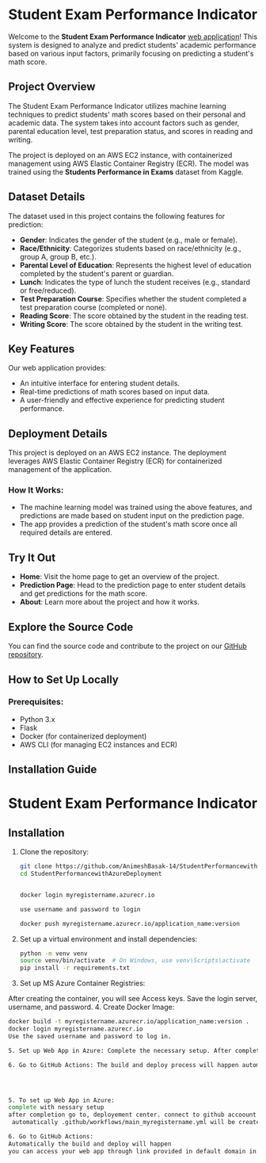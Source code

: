 # Student Exam Performance Indicator

Welcome to the **Student Exam Performance Indicator** [web application](http://ec2-3-238-242-162.compute-1.amazonaws.com:8080/)! This system is designed to analyze and predict students' academic performance based on various input factors, primarily focusing on predicting a student's math score.

## Project Overview

The Student Exam Performance Indicator utilizes machine learning techniques to predict students' math scores based on their personal and academic data. The system takes into account factors such as gender, parental education level, test preparation status, and scores in reading and writing.

The project is deployed on an AWS EC2 instance, with containerized management using AWS Elastic Container Registry (ECR). The model was trained using the **Students Performance in Exams** dataset from Kaggle.

## Dataset Details

The dataset used in this project contains the following features for prediction:

- **Gender**: Indicates the gender of the student (e.g., male or female).
- **Race/Ethnicity**: Categorizes students based on race/ethnicity (e.g., group A, group B, etc.).
- **Parental Level of Education**: Represents the highest level of education completed by the student's parent or guardian.
- **Lunch**: Indicates the type of lunch the student receives (e.g., standard or free/reduced).
- **Test Preparation Course**: Specifies whether the student completed a test preparation course (completed or none).
- **Reading Score**: The score obtained by the student in the reading test.
- **Writing Score**: The score obtained by the student in the writing test.

## Key Features

Our web application provides:

- An intuitive interface for entering student details.
- Real-time predictions of math scores based on input data.
- A user-friendly and effective experience for predicting student performance.

## Deployment Details

This project is deployed on an AWS EC2 instance. The deployment leverages AWS Elastic Container Registry (ECR) for containerized management of the application.

### How It Works:
- The machine learning model was trained using the above features, and predictions are made based on student input on the prediction page.
- The app provides a prediction of the student's math score once all required details are entered.

## Try It Out

- **Home**: Visit the home page to get an overview of the project.
- **Prediction Page**: Head to the prediction page to enter student details and get predictions for the math score.
- **About**: Learn more about the project and how it works.

## Explore the Source Code

You can find the source code and contribute to the project on our [GitHub repository](https://github.com/your-username/student-exam-performance-indicator).

## How to Set Up Locally

### Prerequisites:
- Python 3.x
- Flask
- Docker (for containerized deployment)
- AWS CLI (for managing EC2 instances and ECR)


## Installation Guide

# Student Exam Performance Indicator

## Installation

1. Clone the repository:
   ```bash
   git clone https://github.com/AnimeshBasak-14/StudentPerformancewithAzureDeployment.git
   cd StudentPerformancewithAzureDeployment


   docker login myregistername.azurecr.io

   use username and password to login

   docker push myregistername.azurecr.io/application_name:version 

2. Set up a virtual environment and install dependencies:
   ```bash
   python -m venv venv
   source venv/bin/activate  # On Windows, use venv\Scripts\activate
   pip install -r requirements.txt

3. Set up MS Azure Container Registries:

After creating the container, you will see Access keys.
Save the login server, username, and password.
4. Create Docker Image:
   ```bash
   docker build -t myregistername.azurecr.io/application_name:version .
   docker login myregistername.azurecr.io
   Use the saved username and password to log in.

5. Set up Web App in Azure: Complete the necessary setup. After completion, go to the deployment center and connect to your GitHub account. This will automatically create .github/workflows/main_myregistername.yml in your GitHub repository.

6. Go to GitHub Actions: The build and deploy process will happen automatically. You can access your web app through the link provided in the default domain in the Web App resource.




5. To set up Web App in Azure:
   complete with nessary setup
   after completion go to, deployement center. connect to github accoount
    automatically .github/workflows/main_myregistername.yml will be created in github
   
6. Go to GitHub Actions:
Automatically the build and deploy will happen
you can access your web app through link provided in default domain in Web App resource


